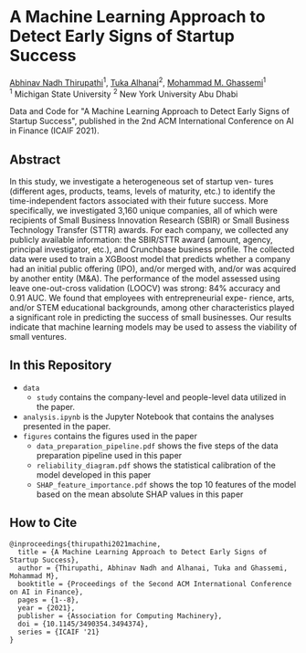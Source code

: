 # A Machine Learning Approach to Detect Early Signs of Startup Success
[Abhinav Nadh Thirupathi](http://www.linkedin.com/in/abhinavthirupathi)<sup>1</sup>,
[Tuka Alhanai](https://talhanai.xyz/)<sup>2</sup>,
[Mohammad M. Ghassemi](https://ghassemi.xyz/)<sup>1</sup><br>
<sup>1</sup> Michigan State University <sup>2</sup> New York University Abu Dhabi

Data and Code for "A Machine Learning Approach to Detect Early Signs of Startup Success", published in the 2nd ACM International Conference on AI in Finance (ICAIF 2021). 


## Abstract

In this study, we investigate a heterogeneous set of startup ven- tures (different ages, products, teams, levels of maturity, etc.) to identify the time-independent factors associated with their future success. More specifically, we investigated 3,160 unique companies, all of which were recipients of Small Business Innovation Research (SBIR) or Small Business Technology Transfer (STTR) awards. For each company, we collected any publicly available information: the SBIR/STTR award (amount, agency, principal investigator, etc.), and Crunchbase business profile. The collected data were used to train a XGBoost model that predicts whether a company had an initial public offering (IPO), and/or merged with, and/or was acquired by another entity (M&A). The performance of the model assessed using leave one-out-cross validation (LOOCV) was strong: 84% accuracy and 0.91 AUC. We found that employees with entrepreneurial expe- rience, arts, and/or STEM educational backgrounds, among other characteristics played a significant role in predicting the success of small businesses. Our results indicate that machine learning models may be used to assess the viability of small ventures.

## In this Repository

- `data`
  - `study` contains the company-level and people-level data utilized in the paper.
- `analysis.ipynb` is the Jupyter Notebook that contains the analyses presented in the paper.  
- `figures` contains the figures used in the paper
  - `data_preparation_pipeline.pdf` shows the five steps of the data preparation pipeline used in this paper
  - `reliability_diagram.pdf` shows the statistical calibration of the model developed in this paper
  - `SHAP_feature_importance.pdf` shows the top 10 features of the model based on the mean absolute SHAP values in this paper


## How to Cite
```
@inproceedings{thirupathi2021machine,
  title = {A Machine Learning Approach to Detect Early Signs of Startup Success},
  author = {Thirupathi, Abhinav Nadh and Alhanai, Tuka and Ghassemi, Mohammad M},
  booktitle = {Proceedings of the Second ACM International Conference on AI in Finance},
  pages = {1--8},
  year = {2021},
  publisher = {Association for Computing Machinery},
  doi = {10.1145/3490354.3494374},
  series = {ICAIF '21}
}
```
